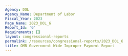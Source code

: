 ```yaml
---
Agency: DOL
Agency_Name: Department of Labor
Fiscal_Year: 2023
Page_Name: 2023_DOL_6
Report_Id: '6'
Requirements: []
layout: congressional-reports
permalink: /resources/congressional-reports/2023_DOL_6
title: OMB Government Wide Improper Payment Report
---
```


